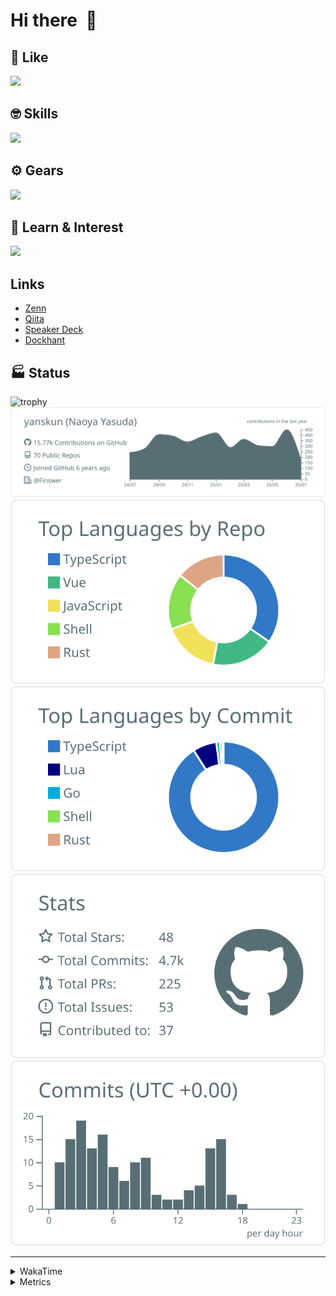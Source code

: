 # Hi there&nbsp; :wave:

## 💌 Like
<img src="https://go-skill-icons.vercel.app/api/icons?i=github" />

## 🤓 Skills
<img src="https://go-skill-icons.vercel.app/api/icons?i=js,ts,vue,nuxtjs,react,nextjs,go,lua,git" />

## ⚙️ Gears
<img src="https://go-skill-icons.vercel.app/api/icons?i=neovim,vscode,githubcopilot,alacritty,tmux" />

## 📖 Learn & Interest
<img src="https://go-skill-icons.vercel.app/api/icons?i=rust,deno,css,zig,playwright,githubactions,storybook,netlify,eslint" />

## Links
- [Zenn](https://zenn.dev/yanskun)
- [Qiita](https://qiita.com/yanskun)
- [Speaker Deck](https://speakerdeck.com/yanskun)
- [Dockhant](https://www.dockhunt.com/users/yanskun)

<!-- https://github.com/ryo-ma/github-profile-trophy -->

## 🏭 Status

<img src="https://github-profile-trophy.vercel.app/?username=yanskun&theme=onedark&row=1" alt="trophy">

<!-- https://github.com/vn7n24fzkq/github-profile-summary-cards -->
<picture>
  <source media="(prefers-color-scheme: dark)" srcset="https://raw.githubusercontent.com/yanskun/yanskun/master/profile-summary-card-output/nord_dark/0-profile-details.svg">
 <img src="https://raw.githubusercontent.com/yanskun/yanskun/master/profile-summary-card-output/default/0-profile-details.svg">
</picture>
<br>
<picture>
  <source media="(prefers-color-scheme: dark)" srcset="https://raw.githubusercontent.com/yanskun/yanskun/master/profile-summary-card-output/nord_dark/1-repos-per-language.svg">
 <img src="https://raw.githubusercontent.com/yanskun/yanskun/master/profile-summary-card-output/default/1-repos-per-language.svg">
</picture>
<picture>
  <source media="(prefers-color-scheme: dark)" srcset="https://raw.githubusercontent.com/yanskun/yanskun/master/profile-summary-card-output/nord_dark/2-most-commit-language.svg">
 <img src="https://raw.githubusercontent.com/yanskun/yanskun/master/profile-summary-card-output/default/2-most-commit-language.svg">
</picture>
<br>
<picture>
  <source media="(prefers-color-scheme: dark)" srcset="https://raw.githubusercontent.com/yanskun/yanskun/master/profile-summary-card-output/nord_dark/3-stats.svg">
 <img src="https://raw.githubusercontent.com/yanskun/yanskun/master/profile-summary-card-output/default/3-stats.svg">
</picture>
<picture>
  <source media="(prefers-color-scheme: dark)" srcset="https://raw.githubusercontent.com/yanskun/yanskun/master/profile-summary-card-output/nord_dark/4-productive-time.svg">
 <img src="https://raw.githubusercontent.com/yanskun/yanskun/master/profile-summary-card-output/default/4-productive-time.svg">
</picture>

---

<details>
  <summary>WakaTime</summary>
<!--START_SECTION:waka-->
![Code Time](http://img.shields.io/badge/Code%20Time-2%2C381%20hrs%207%20mins-blue)

**🐱 My GitHub Data** 

> 📦 151.9 kB Used in GitHub's Storage 
 > 
> 🏆 2,365 Contributions in the Year 2025
 > 
> 💼 Opted to Hire
 > 
> 📜 131 Public Repositories 
 > 
> 🔑 6 Private Repositories 
 > 
**I'm an Early 🐤** 

```text
🌞 Morning                30995 commits       ████░░░░░░░░░░░░░░░░░░░░░   16.12 % 
🌆 Daytime                118196 commits      ███████████████░░░░░░░░░░   61.48 % 
🌃 Evening                39247 commits       █████░░░░░░░░░░░░░░░░░░░░   20.42 % 
🌙 Night                  3805 commits        ░░░░░░░░░░░░░░░░░░░░░░░░░   01.98 % 
```
📅 **I'm Most Productive on Tuesday** 

```text
Monday                   30541 commits       ████░░░░░░░░░░░░░░░░░░░░░   15.89 % 
Tuesday                  42705 commits       ██████░░░░░░░░░░░░░░░░░░░   22.21 % 
Wednesday                40793 commits       █████░░░░░░░░░░░░░░░░░░░░   21.22 % 
Thursday                 36699 commits       █████░░░░░░░░░░░░░░░░░░░░   19.09 % 
Friday                   34970 commits       █████░░░░░░░░░░░░░░░░░░░░   18.19 % 
Saturday                 2190 commits        ░░░░░░░░░░░░░░░░░░░░░░░░░   01.14 % 
Sunday                   4345 commits        █░░░░░░░░░░░░░░░░░░░░░░░░   02.26 % 
```


📊 **This Week I Spent My Time On** 

```text
🕑︎ Time Zone: Asia/Tokyo

💬 Programming Languages: 
TypeScript               12 hrs 59 mins      ███████████░░░░░░░░░░░░░░   42.70 % 
Go                       11 hrs 56 mins      ██████████░░░░░░░░░░░░░░░   39.24 % 
Other                    1 hr 14 mins        █░░░░░░░░░░░░░░░░░░░░░░░░   04.10 % 
Protocol Buffer          1 hr 5 mins         █░░░░░░░░░░░░░░░░░░░░░░░░   03.56 % 
YAML                     1 hr 2 mins         █░░░░░░░░░░░░░░░░░░░░░░░░   03.44 % 

🔥 Editors: 
Neovim                   27 hrs 29 mins      ███████████████████████░░   90.31 % 
VS Code                  2 hrs 56 mins       ██░░░░░░░░░░░░░░░░░░░░░░░   09.69 % 

💻 Operating System: 
Mac                      30 hrs 26 mins      █████████████████████████   100.00 % 
```


 Last Updated on 14/07/2025 05:37:26 UTC
<!--END_SECTION:waka-->
</details>

<details>
  <summary>Metrics</summary>
  <img src="https://github.com/yanskun/yanskun/blob/main/github-metrics.svg" alt="Metrics">
</details>
